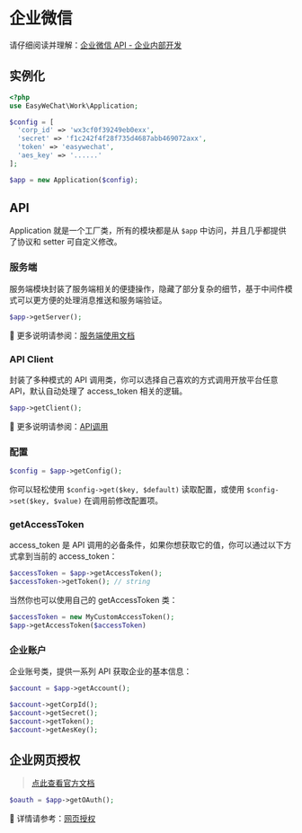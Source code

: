 # 企业微信

请仔细阅读并理解：[企业微信 API - 企业内部开发](https://open.work.weixin.qq.com/api/doc/90000/90135/90664)

## 实例化

```php
<?php
use EasyWeChat\Work\Application;

$config = [
  'corp_id' => 'wx3cf0f39249eb0exx',
  'secret' => 'f1c242f4f28f735d4687abb469072axx',
  'token' => 'easywechat',
  'aes_key' => '......'
];

$app = new Application($config);
```


## API

Application 就是一个工厂类，所有的模块都是从 `$app` 中访问，并且几乎都提供了协议和 setter 可自定义修改。

### 服务端

服务端模块封装了服务端相关的便捷操作，隐藏了部分复杂的细节，基于中间件模式可以更方便的处理消息推送和服务端验证。

```php
$app->getServer();
```

:book: 更多说明请参阅：[服务端使用文档](server.md)

### API Client

封装了多种模式的 API 调用类，你可以选择自己喜欢的方式调用开放平台任意 API，默认自动处理了 access_token 相关的逻辑。

```php
$app->getClient();
```

:book: 更多说明请参阅：[API调用](../common/client.md)

### 配置

```php
$config = $app->getConfig();
```

你可以轻松使用 `$config->get($key, $default)` 读取配置，或使用 `$config->set($key, $value)` 在调用前修改配置项。

### getAccessToken

access_token 是 API 调用的必备条件，如果你想获取它的值，你可以通过以下方式拿到当前的 access_token：

```php
$accessToken = $app->getAccessToken();
$accessToken->getToken(); // string
```

当然你也可以使用自己的 getAccessToken 类：

```php
$accessToken = new MyCustomAccessToken();
$app->getAccessToken($accessToken)
```

### 企业账户

企业账号类，提供一系列 API 获取企业的基本信息：

```php
$account = $app->getAccount();

$account->getCorpId();
$account->getSecret();
$account->getToken();
$account->getAesKey();
```

## 企业网页授权

> [点此查看官方文档](https://open.work.weixin.qq.com/api/doc/90000/90135/91020)

```php
$oauth = $app->getOAuth();
```

:book: 详情请参考：[网页授权](./oauth.md)